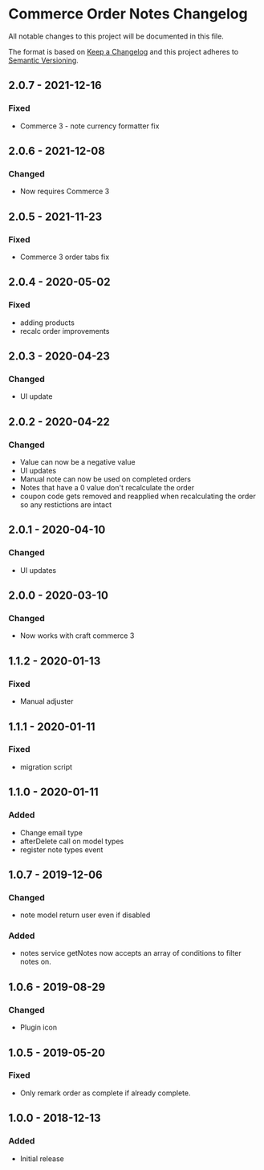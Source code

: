 # Commerce Order Notes Changelog

All notable changes to this project will be documented in this file.

The format is based on [Keep a Changelog](http://keepachangelog.com/) and this project adheres to [Semantic Versioning](http://semver.org/).

## 2.0.7 - 2021-12-16
### Fixed
- Commerce 3 - note currency formatter fix

## 2.0.6 - 2021-12-08
### Changed
- Now requires Commerce 3

## 2.0.5 - 2021-11-23
### Fixed
- Commerce 3 order tabs fix

## 2.0.4 - 2020-05-02
### Fixed
- adding products
- recalc order improvements

## 2.0.3 - 2020-04-23
### Changed
- UI update

## 2.0.2 - 2020-04-22
### Changed
-	Value can now be a negative value
-	UI updates
-	Manual note can now be used on completed orders
-	Notes that have a 0 value don't recalculate the order
-	coupon code gets removed and reapplied when recalculating the order so any restictions are intact


## 2.0.1 - 2020-04-10
### Changed
-	UI updates

## 2.0.0 - 2020-03-10

### Changed

-   Now works with craft commerce 3

## 1.1.2 - 2020-01-13

### Fixed

-   Manual adjuster

## 1.1.1 - 2020-01-11

### Fixed

-   migration script

## 1.1.0 - 2020-01-11

### Added

-   Change email type
-   afterDelete call on model types
-   register note types event

## 1.0.7 - 2019-12-06

### Changed

-   note model return user even if disabled

### Added

-   notes service getNotes now accepts an array of conditions to filter notes on.

## 1.0.6 - 2019-08-29

### Changed

-   Plugin icon

## 1.0.5 - 2019-05-20

### Fixed

-   Only remark order as complete if already complete.

## 1.0.0 - 2018-12-13

### Added

-   Initial release
